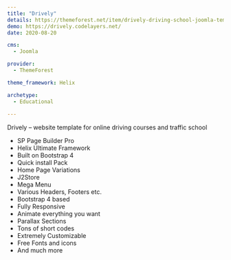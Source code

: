 ```yaml
---
title: "Drively"
details: https://themeforest.net/item/drively-driving-school-joomla-template-drivers/28211157
demo: https://drively.codelayers.net/
date: 2020-08-20

cms: 
  - Joomla

provider: 
  - ThemeForest

theme_framework: Helix

archetype:
  - Educational
  
---
```


Drively – website template for online driving courses and traffic school

- SP Page Builder Pro
- Helix Ultimate Framework
- Built on Bootstrap 4
- Quick install Pack
- Home Page Variations
- J2Store
- Mega Menu
- Various Headers, Footers etc.
- Bootstrap 4 based
- Fully Responsive
- Animate everything you want
- Parallax Sections
- Tons of short codes
- Extremely Customizable
- Free Fonts and icons
- And much more


